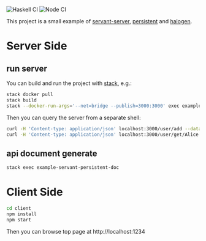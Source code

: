 ![Haskell CI](https://github.com/orehathiya/example-servant-halogen/workflows/Haskell%20CI/badge.svg)
![Node CI](https://github.com/orehathiya/example-servant-halogen/workflows/Node%20CI/badge.svg)

This project is a small example of [servant-server](http://haskell-servant.readthedocs.io/), [persistent](https://www.stackage.org/package/persistent) and [halogen](https://github.com/purescript-halogen/purescript-halogen).

# Server Side

## run server

You can build and run the project with [stack](http://haskellstack.org/), e.g.:

``` bash
stack docker pull
stack build
stack --docker-run-args='--net=bridge --publish=3000:3000' exec example-servant-persistent
```

Then you can query the server from a separate shell:

``` bash
curl -H 'Content-type: application/json' localhost:3000/user/add --data '{"name": "Alice", "age": 42}'
curl -H 'Content-type: application/json' localhost:3000/user/get/Alice
```

## api document generate

``` bash
stack exec example-servant-persistent-doc
```

# Client Side

``` bash
cd client
npm install
npm start
```

Then you can browse top page at http://localhost:1234
